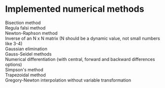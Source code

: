 # Implemented numerical methods

Bisection method  
Regula falsi method  
Newton-Raphson method  
Inverse of an N x N matrix (N should be a dynamic value, not small numbers like 3-4)  
Gaussian elimination  
Gauss-Seidel methods  
Numerical differentiation (with central, forward and backward differences options)  
Simpson's method  
Trapezoidal method  
Gregory-Newton interpolation without variable transformation  

